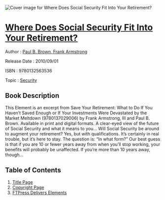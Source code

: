 ![Cover image for Where Does Social Security Fit Into Your Retirement?](https://imgdetail.ebookreading.net/cover/cover/security/EB9780132563536.jpg)

[Where Does Social Security Fit Into Your Retirement?](https://ebookreading.net/view/book/Where+Does+Social+Security+Fit+Into+Your+Retirement%3F-EB9780132563536_1.html "Where Does Social Security Fit Into Your Retirement?")
====================================================================================================================

Author : [Paul B. Brown](https://ebookreading.net/search/author/Paul+B.+Brown),[ Frank Armstrong](https://ebookreading.net/search/author/+Frank+Armstrong)

Release Date : 2010/09/01

ISBN : 9780132563536

Topic : [Security](https://ebookreading.net/search/category/security)

Book Description
-----------------

This Element is an excerpt from Save Your Retirement: What to Do If You Haven’t Saved Enough or If Your Investments Were Devastated by the Market Meltdown (9780137029006) by Frank Armstrong, III and Paul B. Brown. Available in print and digital formats.
A clear-eyed view of the future of Social Security and what it means to you…
Will Social Security be around to augment your retirement? Yes, but with qualifications. It’s certainly in real trouble, but it’s here to stay. The question is: “In what form?” Our best guess is that if you are 10 or fewer years away from when you’ll stop working, your benefits will probably be unaffected. If you’re more than 10 years away, though…
              
Table of Contents
-----------------

1. [Title Page](https://ebookreading.net/view/book/Where+Does+Social+Security+Fit+Into+Your+Retirement%3F-EB9780132563536_2.html)
1. [Copyright Page](https://ebookreading.net/view/book/Where+Does+Social+Security+Fit+Into+Your+Retirement%3F-EB9780132563536_3.html)
1. [FTPress Delivers Elements](https://ebookreading.net/view/book/Where+Does+Social+Security+Fit+Into+Your+Retirement%3F-EB9780132563536_4.html)
